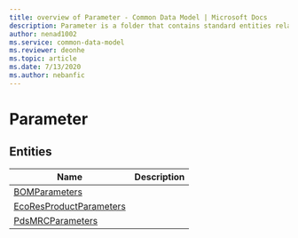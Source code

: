 ```yaml
---
title: overview of Parameter - Common Data Model | Microsoft Docs
description: Parameter is a folder that contains standard entities related to the Common Data Model.
author: nenad1002
ms.service: common-data-model
ms.reviewer: deonhe
ms.topic: article
ms.date: 7/13/2020
ms.author: nebanfic
---
```


# Parameter


## Entities

|Name|Description|
|---|---|
|[BOMParameters](BOMParameters.md)||
|[EcoResProductParameters](EcoResProductParameters.md)||
|[PdsMRCParameters](PdsMRCParameters.md)||
